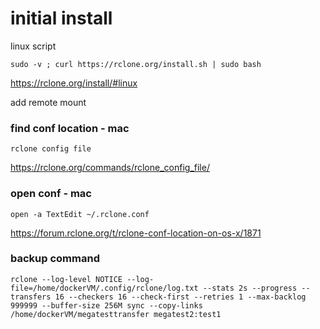 # initial install

linux script

`sudo -v ; curl https://rclone.org/install.sh | sudo bash`

https://rclone.org/install/#linux

add remote mount

### find conf location - mac

`rclone config file`

https://rclone.org/commands/rclone_config_file/

### open conf - mac

`open -a TextEdit ~/.rclone.conf`

https://forum.rclone.org/t/rclone-conf-location-on-os-x/1871

### backup command

`rclone --log-level NOTICE --log-file=/home/dockerVM/.config/rclone/log.txt --stats 2s --progress --transfers 16 --checkers 16 --check-first --retries 1 --max-backlog 999999 --buffer-size 256M sync --copy-links /home/dockerVM/megatesttransfer megatest2:test1`
